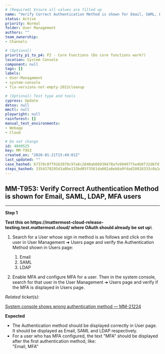 ```yaml
---
# (Required) Ensure all values are filled up
name: "Verify Correct Authentication Method is shown for Email, SAML, LDAP, MFA users"
status: Active
priority: Normal
folder: User Management
authors: ""
team_ownership: 
- Channels

# (Optional)
priority_p1_to_p4: P2 - Core Functions (Do core functions work?)
location: System Console
component: null
tags: []
labels: 
- User-Management
- system-console
- fix-versions-not-empty-2022cleanup

# (Optional) Test type and tools
cypress: Update
detox: null
mmctl: null
playwright: null
rainforest: []
manual_test_environments: 
- Webapp
- Cloud

# Do not change
id: 4049525
key: MM-T953
created_on: "2020-01-21T15:49:01Z"
last_updated: ""
case_hashed: 67370c8ff9162078c97a6c2840ab66930478afe9949775e4b0f32d6fd19d3bd0169234fca87732b42e5ba53e1052c11d
steps_hashed: 335437829543a0be133bd05f3561da002a8eb8a9fdad20928333c0a1eb987ade66bf0204784713cb884900216b224902
---
```


<!-- (Auto-generated) Based on frontmatter's "key" and "name" -->

## MM-T953: Verify Correct Authentication Method is shown for Email, SAML, LDAP, MFA users

---

**Step 1**

**Test this on https\://mattermost-cloud-release-testing.test.mattermost.cloud/ where OAuth should already be set up**\\

1. Search for a User whose sign in method is as follows and click on the user in User Management ➜ Users page and verify the Authentication Method shown in Users page:

   1. Email
   2. SAML
   3. LDAP

2. Enable MFA and configure MFA for a user. Then in the system console, search for that user in the User Management ➜ Users page and verify if the MFA is displayed in Users page.

_Related ticket(s):_

[System console shows wrong authentication method — MM-21224](https://mattermost.atlassian.net/browse/MM-21224)

**Expected**

- The Authentication method should be displayed correctly in User page.
  \
  It should be displayed as Email, SAML and LDAP respectively.
- For a user who has MFA configured, the text "MFA" should be displayed after the first authentication method, like:
  \
  "Email, MFA"
